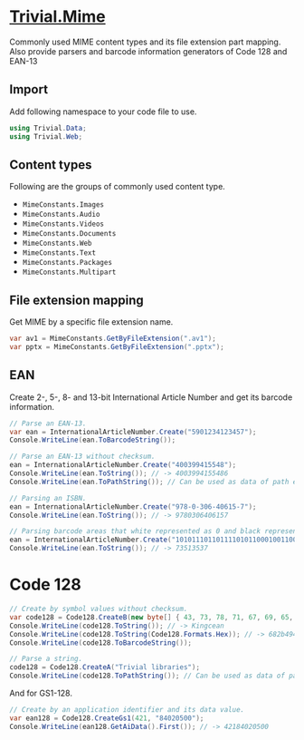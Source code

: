 ﻿# [Trivial.Mime](../docs/web/mime)

Commonly used MIME content types and its file extension part mapping.
Also provide parsers and barcode information generators of Code 128 and EAN-13

## Import

Add following namespace to your code file to use.

```csharp
using Trivial.Data;
using Trivial.Web;
```

## Content types

Following are the groups of commonly used content type.

- `MimeConstants.Images`
- `MimeConstants.Audio`
- `MimeConstants.Videos`
- `MimeConstants.Documents`
- `MimeConstants.Web`
- `MimeConstants.Text`
- `MimeConstants.Packages`
- `MimeConstants.Multipart`

## File extension mapping

Get MIME by a specific file extension name.

```csharp
var av1 = MimeConstants.GetByFileExtension(".av1");
var pptx = MimeConstants.GetByFileExtension(".pptx");
```

## EAN

Create 2-, 5-, 8- and 13-bit International Article Number and get its barcode information.

```csharp
// Parse an EAN-13.
var ean = InternationalArticleNumber.Create("5901234123457");
Console.WriteLine(ean.ToBarcodeString());

// Parse an EAN-13 without checksum.
ean = InternationalArticleNumber.Create("400399415548");
Console.WriteLine(ean.ToString()); // -> 4003994155486
Console.WriteLine(ean.ToPathString()); // Can be used as data of path element of SVG or WPF.

// Parsing an ISBN.
ean = InternationalArticleNumber.Create("978-0-306-40615-7");
Console.WriteLine(ean.ToString()); // -> 9780306406157

// Parsing barcode areas that white represented as 0 and black represented as 1.
ean = InternationalArticleNumber.Create("1010111011011110101100010011001010101000010100111010000101000100101");
Console.WriteLine(ean.ToString()); // -> 73513537
```

# Code 128

```csharp
// Create by symbol values without checksum.
var code128 = Code128.CreateB(new byte[] { 43, 73, 78, 71, 67, 69, 65, 78 });
Console.WriteLine(code128.ToString()); // -> Kingcean
Console.WriteLine(code128.ToString(Code128.Formats.Hex)); // -> 682b494e474345414e406a
Console.WriteLine(code128.ToBarcodeString());

// Parse a string.
code128 = Code128.CreateA("Trivial libraries");
Console.WriteLine(code128.ToPathString()); // Can be used as data of path element of SVG or WPF.
```

And for GS1-128.

```csharp
// Create by an application identifier and its data value.
var ean128 = Code128.CreateGs1(421, "84020500");
Console.WriteLine(ean128.GetAiData().First()); // -> 42184020500
```
